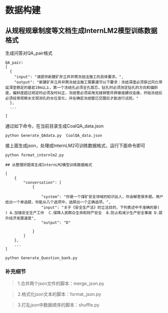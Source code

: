 # 数据构建

## 从规程规章制度等文档生成InternLM2模型训练数据格式

生成问答对QA_pair格式

```shell
QA_pair:
[
  {
    "input": "请提供新建矿井立井井筒冻结法施工的具体要求。",
    "output": "新建矿井立井井筒冻结法施工需要遵守以下要求：冻结深度必须穿过风化带延深至稳定的基岩10m以上，第一个冻结孔必须全孔取芯，钻孔时必须测定钻孔的方向和偏斜度，偏斜度超过规定时必须及时纠正，冻结管必须采用无缝钢管并焊接或螺纹连接，开始冻结后必须经常观察水文观测孔的水位变化，并在确定冻结壁已交圈后才能进行试挖。"
  },
  ...
  
]
```

通过如下命令，在当前目录生成CoalQA_data.json

```shell
python Generate_QAdata.py  CoalQA_data.json
```

接上面生成json，处理成InternLM2可训练数据格式，运行下面命令即可

```shell
python format_internlm2.py  
```
```shell
## 从整理好题库生成InternLM2模型训练数据格式

[
    {
        "conversation": [
            {
            
                "system": "你是一个煤矿安全领域的知识达人，你会解答很多题。用户给出一个单选题，你能从几个选项中，选择出一个正确选项。",
                "input": "关于《安全生产法》的立法目的，下列表述中不准确的是( ) A.加强安全生产工作  C.保障人民群众生命和财产安全  B.防止和减少生产安全事故 D.提升经济发展速度",
                "output": "D"
                
            }
        ]
    },
    ...
]
```

```shell
python Generate_Question_bank.py
```


### 补充细节
>1.合并两个json文件的脚本：merge_json.py

>2.格式化json文本的脚本：format_json.py

>3.打乱json中数据顺序的脚本：shuffle.py


